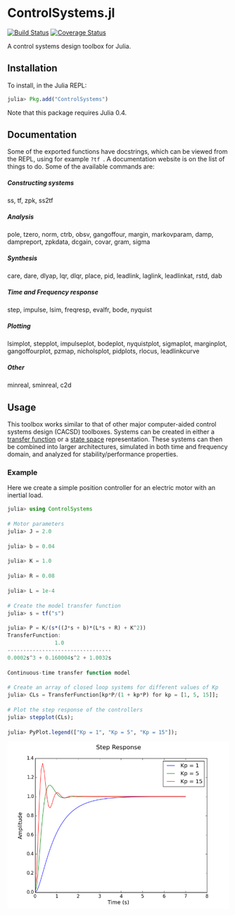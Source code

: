 # ControlSystems.jl

[![Build Status](https://travis-ci.org/JuliaControl/ControlSystems.jl.svg?branch=master)](https://travis-ci.org/JuliaControl/ControlSystems.jl)
[![Coverage Status](https://coveralls.io/repos/github/JuliaControl/ControlSystems.jl/badge.svg?branch=tests)](https://coveralls.io/github/JuliaControl/ControlSystems.jl?branch=tests)

A control systems design toolbox for Julia.

## Installation

To install, in the Julia REPL:

```julia
julia> Pkg.add("ControlSystems")
```

Note that this package requires Julia 0.4.

## Documentation

Some of the exported functions have docstrings, which can be viewed from the REPL, using for example `?tf `. A
documentation website is on the list of things to do.
Some of the available commands are:
##### Constructing systems
ss, tf, zpk, ss2tf
##### Analysis
pole, tzero, norm, ctrb, obsv, gangoffour, margin, markovparam, damp, dampreport, zpkdata, dcgain, covar, gram, sigma
##### Synthesis
care, dare, dlyap, lqr, dlqr, place, pid, leadlink, laglink, leadlinkat, rstd, dab
##### Time and Frequency response
step, impulse, lsim, freqresp, evalfr, bode, nyquist
##### Plotting
lsimplot, stepplot, impulseplot, bodeplot, nyquistplot, sigmaplot, marginplot, gangoffourplot, pzmap, nicholsplot, pidplots, rlocus, leadlinkcurve
##### Other
minreal, sminreal, c2d
## Usage

This toolbox works similar to that of other major computer-aided control
systems design (CACSD) toolboxes. Systems can be created in either a [transfer
function](http://en.wikipedia.org/wiki/Transfer_function) or a [state
space](http://en.wikipedia.org/wiki/State-space_representation) representation.
These systems can then be combined into larger architectures, simulated in both
time and frequency domain, and analyzed for stability/performance properties.

### Example

Here we create a simple position controller for an electric motor with an
inertial load.

```julia
julia> using ControlSystems

# Motor parameters
julia> J = 2.0

julia> b = 0.04

julia> K = 1.0

julia> R = 0.08

julia> L = 1e-4

# Create the model transfer function
julia> s = tf("s")

julia> P = K/(s*((J*s + b)*(L*s + R) + K^2))
TransferFunction:
               1.0
---------------------------------
0.0002s^3 + 0.160004s^2 + 1.0032s

Continuous-time transfer function model

# Create an array of closed loop systems for different values of Kp
julia> CLs = TransferFunction[kp*P/(1 + kp*P) for kp = [1, 5, 15]];

# Plot the step response of the controllers
julia> stepplot(CLs);

julia> PyPlot.legend(["Kp = 1", "Kp = 5", "Kp = 15"]);
```

![StepResponse](/example/step_response.png)
